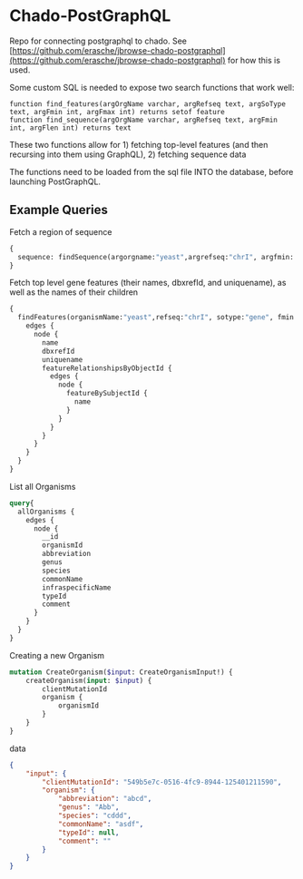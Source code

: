# Chado-PostGraphQL

Repo for connecting postgraphql to chado. See
[https://github.com/erasche/jbrowse-chado-postgraphql](https://github.com/erasche/jbrowse-chado-postgraphql)
for how this is used.

Some custom SQL is needed to expose two search functions that work well:

```
function find_features(argOrgName varchar, argRefseq text, argSoType text, argFmin int, argFmax int) returns setof feature
function find_sequence(argOrgName varchar, argRefseq text, argFmin int, argFlen int) returns text
```

These two functions allow for 1) fetching top-level features (and then recursing into them using GraphQL), 2) fetching sequence data

The functions need to be loaded from the sql file INTO the database, before launching PostGraphQL.

## Example Queries

Fetch a region of sequence

```graphql
{
  sequence: findSequence(argorgname:"yeast",argrefseq:"chrI", argfmin: 0, argflen: 100) 
}
```

Fetch top level gene features (their names, dbxrefId, and uniquename), as well as the names of their children

```graphql
{
  findFeatures(organismName:"yeast",refseq:"chrI", sotype:"gene", fmin:1, fmax:1000) {
    edges {
      node {
        name
        dbxrefId
        uniquename
        featureRelationshipsByObjectId {
          edges {
            node {
              featureBySubjectId {
                name
              }
            }
          }
        }
      }
    }
  }
}
```

List all Organisms

```graphql
query{
  allOrganisms {
    edges {
      node {
        __id
        organismId
        abbreviation
        genus
        species
        commonName
        infraspecificName
        typeId
        comment
      }
    }
  }
}
```


Creating a new Organism

```graphql
mutation CreateOrganism($input: CreateOrganismInput!) {
	createOrganism(input: $input) {
		clientMutationId
		organism {
			organismId
		}
	}
}
```

data

```json
{
	"input": {
		"clientMutationId": "549b5e7c-0516-4fc9-8944-125401211590",
		"organism": {
			"abbreviation": "abcd",
			"genus": "Abb",
			"species": "cddd",
			"commonName": "asdf",
			"typeId": null,
			"comment": ""
		}
	}
}
```
